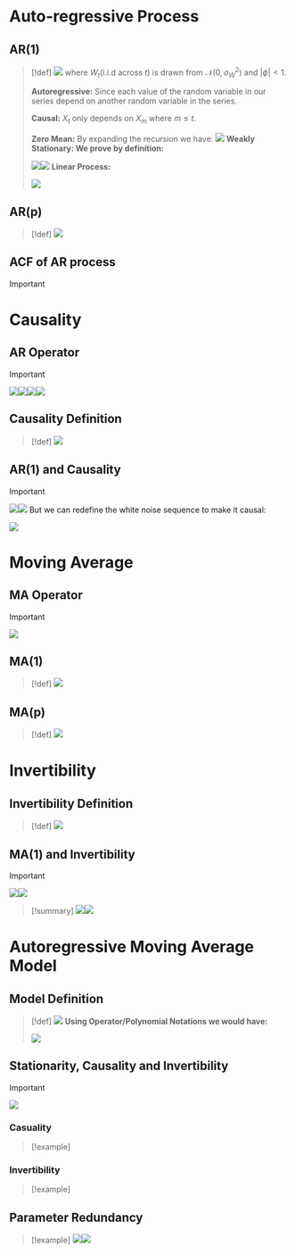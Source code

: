 # Auto-regressive Process
## AR(1)
> [!def]
> ![](ARMA.assets/image-20240916173726936.png)
> where $W_t$(i.i.d across $t$) is drawn from $\mathcal{N}(0, \sigma_{W}^2)$ and $|\phi| < 1$.
> 
> **Autoregressive:** Since each value of the random variable in our series depend on another random variable in the series.
> 
> **Causal:** $X_t$ only depends on $X_{m}$ where $m\leq t$.
> 
> **Zero Mean:** By expanding the recursion we have:
> ![](ARMA.assets/image-20240916174017960.png)
> **Weakly Stationary: We prove by definition:**
> 
> ![](ARMA.assets/image-20240916174036753.png)![](ARMA.assets/image-20240920112954376.png)
> **Linear Process:**
> 
> ![](ARMA.assets/image-20240920165942679.png)



## AR(p)
> [!def]
> ![](ARMA.assets/image-20240916174108060.png)


## ACF of AR process
> [!important]


 


# Causality
## AR Operator
> [!important]
> ![](ARMA.assets/image-20240920165103325.png)![](ARMA.assets/image-20240920165118044.png)![](ARMA.assets/image-20240920165235065.png)![](ARMA.assets/image-20240920165355926.png)





## Causality Definition
> [!def]
> ![](ARMA.assets/image-20240920170247701.png)



## AR(1) and Causality
> [!important]
> ![](ARMA.assets/image-20240920170655460.png)![](ARMA.assets/image-20240920170728814.png)
> But we can redefine the white noise sequence to make it causal:
> 
> ![](ARMA.assets/image-20240920170815278.png)





# Moving Average
## MA Operator
> [!important]
> ![](ARMA.assets/image-20240923172955092.png)


## MA(1)
> [!def]
> ![](ARMA.assets/image-20240916174226990.png)



## MA(p)
> [!def]
> ![](ARMA.assets/image-20240916174232948.png)



# Invertibility
## Invertibility Definition
> [!def]
> ![](ARMA.assets/image-20240920171401823.png)





## MA(1) and Invertibility
> [!important]
> ![](ARMA.assets/image-20240920171257365.png)![](ARMA.assets/image-20240920171310083.png)

> [!summary]
> ![](ARMA.assets/image-20240920171427735.png)![](ARMA.assets/image-20240920171435772.png)




# Autoregressive Moving Average Model
## Model Definition
> [!def]
> ![](ARMA.assets/image-20240916174157103.png)
> **Using Operator/Polynomial Notations we would have:**
> 
> ![](ARMA.assets/image-20240920172529763.png)


## Stationarity, Causality and Invertibility
> [!important]
> ![](ARMA.assets/image-20240920172703440.png)





### Casuality
> [!example]
> 





### Invertibility
> [!example]



## Parameter Redundancy
> [!example]
> ![](ARMA.assets/image-20240920172616427.png)![](ARMA.assets/image-20240920172634668.png)










